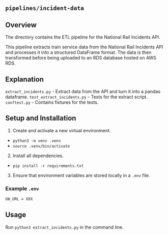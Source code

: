 ## `pipelines/incident-data`

## Overview
The directory contains the ETL pipeline for the National Rail Incidents API.

This pipeline extracts train service data from the National Rail Incidents API and processes it into a structured DataFrame format. The data is then transformed before being uploaded to an RDS database hosted on AWS RDS.

## Explanation
`extract_incidents.py` - Extract data from the API and turn it into a pandas dataframe.
`test_extract_incidents.py` - Tests for the extract script.
`conftest.py` - Contains fixtures for the tests.

## Setup and Installation
1. Create and activate a new virtual environment.
- `python3 -m venv .venv`
- `source .venv/bin/activate`
2. Install all dependencies.
- `pip install -r requirements.txt`
3. Ensure that environment variables are stored locally in a `.env` file.

### Example `.env`
```bash
GW_URL = XXX
```

## Usage
Run `python3 extract_incidents.py` in the command line.